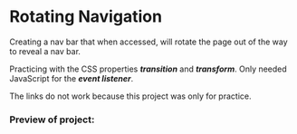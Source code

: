 # Rotating Navigation

Creating a nav bar that when accessed, will rotate the page out of the way to reveal a nav bar. 

Practicing with the CSS properties ***transition*** and ***transform***. Only needed JavaScript for the ***event listener***. 

The links do not work because this project was only for practice. 

### Preview of project: